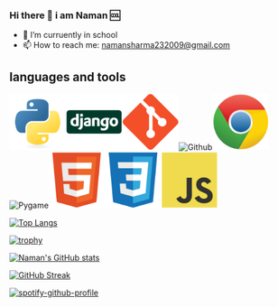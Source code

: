 ### Hi there 👋 i am Naman 🆒
- 🔭 I’m curruently in school
- 📫 How to reach me: namansharma232009@gmail.com
 
## languages and tools
<img src="https://raw.githubusercontent.com/devicons/devicon/master/icons/python/python-original.svg" alt="python" style="height: 100px; width:100px;"/><img src="https://raw.githubusercontent.com/devicons/devicon/master/icons/django/django-original.svg" alt="Django" style="height: 100px; width:100px;"/><img src="https://raw.githubusercontent.com/devicons/devicon/master/icons/git/git-original.svg" alt="Git" style="height: 100px; width:100px;"/><img src="https://raw.githubusercontent.com/gilbarbara/logos/master/logos/github-octocat.svg" alt="Github" style="height: 100px; width:100px;"/><img src="https://raw.githubusercontent.com/devicons/devicon/master/icons/chrome/chrome-original.svg" alt="Chrome" style="height: 100px; width:100px;"/><img src="https://www.pygame.org/images/logo_lofi.png" alt="Pygame" style="height: 100px; width:250px;"/><img src="https://raw.githubusercontent.com/devicons/devicon/master/icons/html5/html5-original.svg" alt="Html" style="height: 100px; width:100px;"/><img src="https://raw.githubusercontent.com/devicons/devicon/master/icons/css3/css3-original.svg" alt="CSS" style="height: 100px; width:100px;"/><img src="https://raw.githubusercontent.com/devicons/devicon/master/icons/javascript/javascript-original.svg" alt="JavaScript" style="height: 100px; width:100px;"/>

[![Top Langs](https://github-readme-stats.vercel.app/api/top-langs/?username=Naman23-coder&langs_count=12)](https://github.com/anuraghazra/github-readme-stats)

[![trophy](https://github-profile-trophy.vercel.app/?username=Naman23-coder&theme=onedark)](https://github.com/ryo-ma/github-profile-trophy)

[![Naman's GitHub stats](https://github-readme-stats.vercel.app/api?username=Naman23-coder)](https://github.com/anuraghazra/github-readme-stats)

[![GitHub Streak](https://github-readme-streak-stats.herokuapp.com/?user=Naman23-coder&theme=dark)](https://git.io/streak-stats)



[![spotify-github-profile](https://spotify-github-profile.vercel.app/api/view?uid=665ep0vcac5hsh5m4vicpp392&cover_image=true&theme=default)](https://spotify-github-profile.vercel.app/api/view?uid=665ep0vcac5hsh5m4vicpp392&redirect=true)
